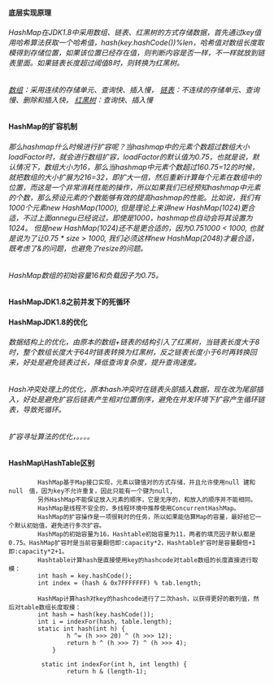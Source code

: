 #### 底层实现原理
###### HashMap在JDK1.8中采用数组、链表、红黑树的方式存储数据，首先通过key值用哈希算法获取一个哈希值，hash(key.hashCode())%len，哈希值对数组长度取模得到存储位置，如果该位置已经存在值，则判断内容是否一样，不一样就放到链表里面。如果链表长度超过阈值8时，则转换为红黑树。
###### [数组](/doc/数组.md)：采用连续的存储单元、查询快、插入慢， [链表](/doc/链表.md)：不连续的存储单元、查询慢、删除和插入快， [红黑树](/doc/树.md)：查询快、插入慢
#### HashMap的扩容机制
###### 那么hashmap什么时候进行扩容呢？当hashmap中的元素个数超过数组大小*loadFactor时，就会进行数组扩容，loadFactor的默认值为0.75，也就是说，默认情况下，数组大小为16，那么当hashmap中元素个数超过16*0.75=12的时候，就把数组的大小扩展为2*16=32，即扩大一倍，然后重新计算每个元素在数组中的位置，而这是一个非常消耗性能的操作，所以如果我们已经预知hashmap中元素的个数，那么预设元素的个数能够有效的提高hashmap的性能。比如说，我们有1000个元素new HashMap(1000), 但是理论上来讲new HashMap(1024)更合适，不过上面annegu已经说过，即使是1000，hashmap也自动会将其设置为1024。 但是new HashMap(1024)还不是更合适的，因为0.75*1000 < 1000, 也就是说为了让0.75 * size > 1000, 我们必须这样new HashMap(2048)才最合适，既考虑了&的问题，也避免了resize的问题。 
###### HashMap数组的初始容量16和负载因子为0.75。
#### HashMapJDK1.8之前并发下的死循环

#### HashMapJDK1.8的优化
###### 数据结构上的优化，由原本的数组+链表的结构引入了红黑树，当链表长度大于8时，整个数组长度大于64时链表转换为红黑树，反之链表长度小于6时再转换回来，好处是避免链表过长，降低查询复杂度，提升查询速度。
###### Hash冲突处理上的优化，原本hash冲突时在链表头部插入数据，现在改为尾部插入，好处是避免扩容后链表产生相对位置倒序，避免在并发环境下扩容产生循环链表，导致死循环。
###### 扩容寻址算法的优化，。。。。
#### HashMap\HashTable区别

            HashMap基于Map接口实现，元素以键值对的方式存储，并且允许使用null 建和null　值，因为key不允许重复，因此只能有一个键为null,
            另外HashMap不能保证放入元素的顺序，它是无序的，和放入的顺序并不能相同。
            HashMap是线程不安全的，多线程环境中推荐使用ConcurrentHashMap。
            HashMap的扩容操作是一项很耗时的任务，所以如果能估算Map的容量，最好给它一个默认初始值，避免进行多次扩容。
            HashMap的初始容量为16，Hashtable初始容量为11，两者的填充因子默认都是0.75。HashMap扩容时是当前容量翻倍即:capacity*2，Hashtable扩容时是容量翻倍+1即:capacity*2+1。
            Hashtable计算hash是直接使用key的hashcode对table数组的长度直接进行取模：
            int hash = key.hashCode();
            int index = (hash & 0x7FFFFFFF) % tab.length;
            
            HashMap计算hash对key的hashcode进行了二次hash，以获得更好的散列值，然后对table数组长度取摸：
            int hash = hash(key.hashCode());
            int i = indexFor(hash, table.length);
            static int hash(int h) {
                    h ^= (h >>> 20) ^ (h >>> 12);
                    return h ^ (h >>> 7) ^ (h >>> 4);
                }

             static int indexFor(int h, int length) {
                    return h & (length-1);

